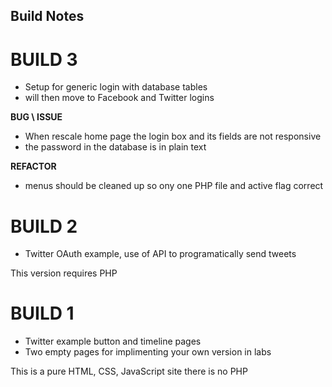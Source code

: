 ## Build Notes

BUILD 3
===============

- Setup for generic login with database tables
- will then move to Facebook and Twitter logins

__BUG \ ISSUE__
- When rescale home page the login box and its fields are not responsive
- the password in the database is in plain text

__REFACTOR__
- menus should be cleaned up so ony one PHP file and active flag correct

BUILD 2
===============

- Twitter OAuth example, use of API to programatically send tweets

This version requires PHP

BUILD 1
===============

- Twitter example button and timeline pages
- Two empty pages for implimenting your own version in labs

This is a pure HTML, CSS, JavaScript site there is no PHP

